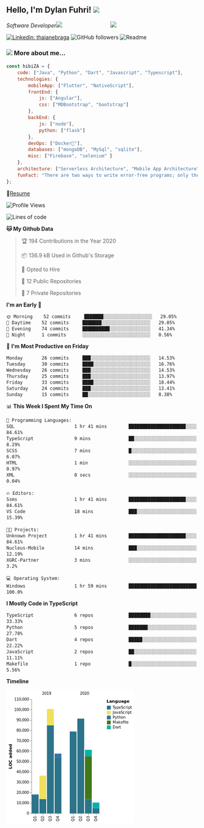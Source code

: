 <h2>Hello, I'm Dylan Fuhri! <img src="https://media.giphy.com/media/12oufCB0MyZ1Go/giphy.gif" width="50"></h2>
<img align='right' src="https://media.giphy.com/media/836HiJc7pgzy8iNXCn/giphy.gif" width="230">
<p><em>Software Developer</a><img src="https://media.giphy.com/media/WUlplcMpOCEmTGBtBW/giphy.gif" width="30"> 
</em></p>

[![Linkedin: thaianebraga](https://img.shields.io/badge/-Dylan-blue?style=flat-square&logo=Linkedin&logoColor=white&link=https://www.linkedin.com/in/dylan-fuhri/)](https://www.linkedin.com/in/dylan-fuhri/)
![GitHub followers](https://img.shields.io/github/followers/HibiZA?style=social)
![Readme](https://github.com/HibiZA/HibiZA/workflows/Readme/badge.svg)

### <img src="https://media.giphy.com/media/VgCDAzcKvsR6OM0uWg/giphy.gif" width="50"> More about me...  

```javascript
const hibiZA = {
    code: ["Java", "Python", "Dart", "Javascript", "Typescript"],
    technologies: {
        mobileApp: ["Flutter", "NativeScript"],
        frontEnd: {
            js: ["Angular"],
            css: ["MDBootstrap", "bootstrap"]
        },
        backEnd: {
            js: ["node"],
            python: ["flask"]
        },
        devOps: ["Docker🐳"],
        databases: ["mongoDB", "MySql", "sqlite"],
        misc: ["Firebase", "selenium" ]
    },
    architecture: ["Serverless Architecture", "Mobile App Architecture"],
    funFact: "There are two ways to write error-free programs; only the third one works"
};
```
📝[Resume](https://drive.google.com/file/d/1RjxKCcvUeoyYgnL_eCwQ9zay77Ayr0Xu/view?usp=sharing)
<!--START_SECTION:waka-->
![Profile Views](http://img.shields.io/badge/Profile%20Views-0-blue)

![Lines of code](https://img.shields.io/badge/From%20Hello%20World%20I%27ve%20Written-348514%20lines%20of%20code-blue)

**🐱 My Github Data** 

> 🏆 194 Contributions in the Year 2020
 > 
> 📦 136.9 kB Used in Github's Storage 
 > 
> 💼 Opted to Hire
 > 
> 📜 12 Public Repositories
 > 
> 🔑 7 Private Repositories 

**I'm an Early 🐤** 

```text
🌞 Morning    52 commits     ███████░░░░░░░░░░░░░░░░░░   29.05% 
🌆 Daytime    52 commits     ███████░░░░░░░░░░░░░░░░░░   29.05% 
🌃 Evening    74 commits     ██████████░░░░░░░░░░░░░░░   41.34% 
🌙 Night      1 commits      ░░░░░░░░░░░░░░░░░░░░░░░░░   0.56%

```
📅 **I'm Most Productive on Friday** 

```text
Monday       26 commits     ███░░░░░░░░░░░░░░░░░░░░░░   14.53% 
Tuesday      30 commits     ████░░░░░░░░░░░░░░░░░░░░░   16.76% 
Wednesday    26 commits     ███░░░░░░░░░░░░░░░░░░░░░░   14.53% 
Thursday     25 commits     ███░░░░░░░░░░░░░░░░░░░░░░   13.97% 
Friday       33 commits     ████░░░░░░░░░░░░░░░░░░░░░   18.44% 
Saturday     24 commits     ███░░░░░░░░░░░░░░░░░░░░░░   13.41% 
Sunday       15 commits     ██░░░░░░░░░░░░░░░░░░░░░░░   8.38%

```


📊 **This Week I Spent My Time On** 

```text
💬 Programming Languages: 
SQL                      1 hr 41 mins        █████████████████████░░░░   84.61% 
TypeScript               9 mins              ██░░░░░░░░░░░░░░░░░░░░░░░   8.29% 
SCSS                     7 mins              █░░░░░░░░░░░░░░░░░░░░░░░░   6.07% 
HTML                     1 min               ░░░░░░░░░░░░░░░░░░░░░░░░░   0.97% 
XML                      0 secs              ░░░░░░░░░░░░░░░░░░░░░░░░░   0.04%

🔥 Editors: 
Ssms                     1 hr 41 mins        █████████████████████░░░░   84.61% 
VS Code                  18 mins             ███░░░░░░░░░░░░░░░░░░░░░░   15.39%

🐱‍💻 Projects: 
Unknown Project          1 hr 41 mins        █████████████████████░░░░   84.61% 
Nucleus-Mobile           14 mins             ███░░░░░░░░░░░░░░░░░░░░░░   12.19% 
XGRC-Partner             3 mins              ░░░░░░░░░░░░░░░░░░░░░░░░░   3.2%

💻 Operating System: 
Windows                  1 hr 59 mins        █████████████████████████   100.0%

```

**I Mostly Code in TypeScript** 

```text
TypeScript               6 repos             ████████░░░░░░░░░░░░░░░░░   33.33% 
Python                   5 repos             ███████░░░░░░░░░░░░░░░░░░   27.78% 
Dart                     4 repos             █████░░░░░░░░░░░░░░░░░░░░   22.22% 
JavaScript               2 repos             ██░░░░░░░░░░░░░░░░░░░░░░░   11.11% 
Makefile                 1 repo              █░░░░░░░░░░░░░░░░░░░░░░░░   5.56%

```


**Timeline**

![Chart not found](https://raw.githubusercontent.com/HibiZA/HibiZA/master/charts/bar_graph.png) 


<!--END_SECTION:waka-->

